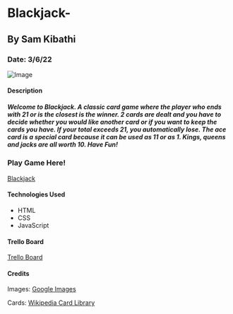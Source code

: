 # Blackjack-

## By Sam Kibathi
### Date: 3/6/22

![Image](https://upload.wikimedia.org/wikipedia/commons/3/33/Blackjack21.jpg)

#### Description
##### Welcome to Blackjack. A classic card game where the player who ends with 21 or is the closest is the winner. 2 cards are dealt and you have to decide whether you would like another card or if you want to keep the cards you have. If your total exceeds 21, you automatically lose. The ace card is a special card because it can be used as 11 or as 1. Kings, queens and jacks are all worth 10. Have Fun!

### Play Game Here!
[Blackjack](https://blackjack-sk.surge.sh)



#### Technologies Used
* HTML
* CSS
* JavaScript

#### Trello Board
[Trello Board](https://trello.com/b/N8vp3geL/blackjack-game)

#### Credits
Images: [Google Images](https://www.google.com/search?q=blackjack&rlz=1C1CHBF_enUS948US948&sxsrf=APq-WBtEyeXz2mPyVRo159JSXh6DA6GyZw:1646659354214&source=lnms&tbm=isch&sa=X&ved=2ahUKEwj9vv6OjLT2AhUnmeAKHYa1DPMQ_AUoAXoECAIQAw&biw=768&bih=387&dpr=2.5#imgrc=OK4hauJ1JaXfFM)

Cards: [Wikipedia Card Library](https://en.wikipedia.org/wiki/Playing_card)